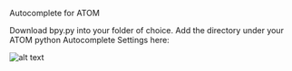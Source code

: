 Autocomplete for ATOM

Download bpy.py into your folder of choice. 
Add the directory under your ATOM python Autocomplete Settings here:

![alt text](https://raw.githubusercontent.com/username/projectname/branch/path/to/path.jpg)
